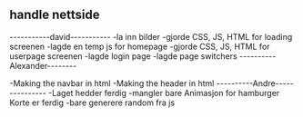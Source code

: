 ## handle nettside

-----------david-----------
-la inn bilder
-gjorde CSS, JS, HTML for loading screenen
-lagde en temp js for homepage
-gjorde CSS, JS, HTML for userpage screenen
-lagde login page
-lagde page switchers
----------Alexander--------

-Making the navbar in html
-Making the header in html
----------Andre---------------
-Laget hedder ferdig
-mangler bare Animasjon for hamburger Korte er ferdig
-bare generere random fra js
